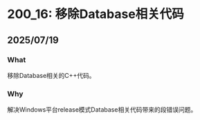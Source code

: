 # 200_16: 移除Database相关代码
## 2025/07/19
### What
移除Database相关的C++代码。

### Why
解决Windows平台release模式Database相关代码带来的段错误问题。
